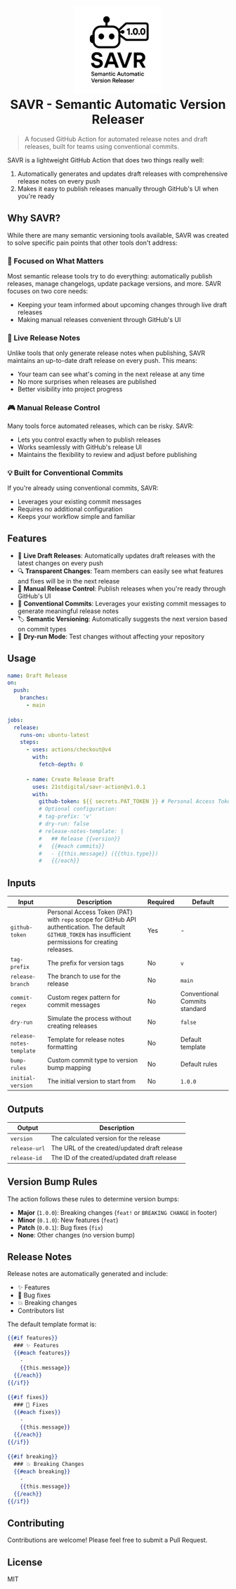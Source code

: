 <h1 align="center">
  <picture>
    <source media="(prefers-color-scheme: dark)" srcset="logo-dark.svg">
    <img src="logo-light.svg" alt="SAVR Logo" width="200"/>
  </picture>
  <br>
  SAVR - Semantic Automatic Version Releaser
</h1>

> A focused GitHub Action for automated release notes and draft releases, built for teams using conventional commits.

SAVR is a lightweight GitHub Action that does two things really well:

1. Automatically generates and updates draft releases with comprehensive release notes on every push
2. Makes it easy to publish releases manually through GitHub's UI when you're ready

## Why SAVR?

While there are many semantic versioning tools available, SAVR was created to solve specific pain points that other tools don't address:

### 🎯 Focused on What Matters

Most semantic release tools try to do everything: automatically publish releases, manage changelogs, update package versions, and more. SAVR focuses on two core needs:

- Keeping your team informed about upcoming changes through live draft releases
- Making manual releases convenient through GitHub's UI

### 🔄 Live Release Notes

Unlike tools that only generate release notes when publishing, SAVR maintains an up-to-date draft release on every push. This means:

- Your team can see what's coming in the next release at any time
- No more surprises when releases are published
- Better visibility into project progress

### 🎮 Manual Release Control

Many tools force automated releases, which can be risky. SAVR:

- Lets you control exactly when to publish releases
- Works seamlessly with GitHub's release UI
- Maintains the flexibility to review and adjust before publishing

### 💡 Built for Conventional Commits

If you're already using conventional commits, SAVR:

- Leverages your existing commit messages
- Requires no additional configuration
- Keeps your workflow simple and familiar

## Features

- 📝 **Live Draft Releases**: Automatically updates draft releases with the latest changes on every push
- 🔍 **Transparent Changes**: Team members can easily see what features and fixes will be in the next release
- 🎯 **Manual Release Control**: Publish releases when you're ready through GitHub's UI
- 🔄 **Conventional Commits**: Leverages your existing commit messages to generate meaningful release notes
- 🏷️ **Semantic Versioning**: Automatically suggests the next version based on commit types
- 🧪 **Dry-run Mode**: Test changes without affecting your repository

## Usage

```yaml
name: Draft Release
on:
  push:
    branches:
      - main

jobs:
  release:
    runs-on: ubuntu-latest
    steps:
      - uses: actions/checkout@v4
        with:
          fetch-depth: 0

      - name: Create Release Draft
        uses: 21stdigital/savr-action@v1.0.1
        with:
          github-token: ${{ secrets.PAT_TOKEN }} # Personal Access Token with repo scope
          # Optional configuration:
          # tag-prefix: 'v'
          # dry-run: false
          # release-notes-template: |
          #   ## Release {{version}}
          #   {{#each commits}}
          #   - {{this.message}} ({{this.type}})
          #   {{/each}}
```

## Inputs

| Input                    | Description                                                                                                                                                 | Required | Default                       |
| ------------------------ | ----------------------------------------------------------------------------------------------------------------------------------------------------------- | -------- | ----------------------------- |
| `github-token`           | Personal Access Token (PAT) with `repo` scope for GitHub API authentication. The default `GITHUB_TOKEN` has insufficient permissions for creating releases. | Yes      | -                             |
| `tag-prefix`             | The prefix for version tags                                                                                                                                 | No       | `v`                           |
| `release-branch`         | The branch to use for the release                                                                                                                           | No       | `main`                        |
| `commit-regex`           | Custom regex pattern for commit messages                                                                                                                    | No       | Conventional Commits standard |
| `dry-run`                | Simulate the process without creating releases                                                                                                              | No       | `false`                       |
| `release-notes-template` | Template for release notes formatting                                                                                                                       | No       | Default template              |
| `bump-rules`             | Custom commit type to version bump mapping                                                                                                                  | No       | Default rules                 |
| `initial-version`        | The initial version to start from                                                                                                                           | No       | `1.0.0`                       |

## Outputs

| Output        | Description                                  |
| ------------- | -------------------------------------------- |
| `version`     | The calculated version for the release       |
| `release-url` | The URL of the created/updated draft release |
| `release-id`  | The ID of the created/updated draft release  |

## Version Bump Rules

The action follows these rules to determine version bumps:

- **Major** (`1.0.0`): Breaking changes (`feat!` or `BREAKING CHANGE` in footer)
- **Minor** (`0.1.0`): New features (`feat`)
- **Patch** (`0.0.1`): Bug fixes (`fix`)
- **None**: Other changes (no version bump)

## Release Notes

Release notes are automatically generated and include:

- ✨ Features
- 🐛 Bug fixes
- 💥 Breaking changes
- Contributors list

The default template format is:

```handlebars
{{#if features}}
  ### ✨ Features
  {{#each features}}
    -
    {{this.message}}
  {{/each}}
{{/if}}

{{#if fixes}}
  ### 🐛 Fixes
  {{#each fixes}}
    -
    {{this.message}}
  {{/each}}
{{/if}}

{{#if breaking}}
  ### 💥 Breaking Changes
  {{#each breaking}}
    -
    {{this.message}}
  {{/each}}
{{/if}}
```

## Contributing

Contributions are welcome! Please feel free to submit a Pull Request.

## License

MIT
